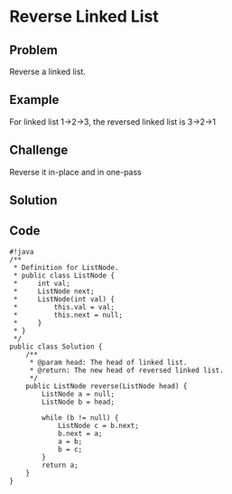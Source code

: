 Reverse Linked List
===


Problem
-------

Reverse a linked list.

Example
-------

For linked list 1->2->3, the reversed linked list is 3->2->1

Challenge
---------

Reverse it in-place and in one-pass

Solution
--------

Code
----

    #!java
    /**
     * Definition for ListNode.
     * public class ListNode {
     *     int val;
     *     ListNode next;
     *     ListNode(int val) {
     *         this.val = val;
     *         this.next = null;
     *     }
     * }
     */ 
    public class Solution {
        /**
         * @param head: The head of linked list.
         * @return: The new head of reversed linked list.
         */
        public ListNode reverse(ListNode head) {
            ListNode a = null;
            ListNode b = head;
            
            while (b != null) {
                ListNode c = b.next;
                b.next = a;
                a = b;
                b = c;
            }
            return a;
        }
    }


